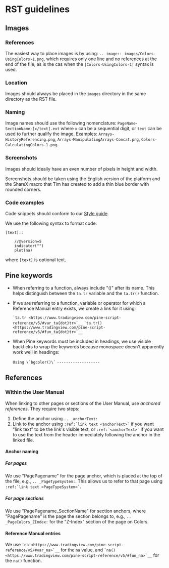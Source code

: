 # RST guidelines




## Images

### References

The easiest way to place images is by using: ``.. image:: images/Colors-UsingColors-1.png``, which requires only one line and no references at the end of the file, as is the cas when the ``|Colors-UsingColors-1|`` syntax is used.

### Location

Images should always be placed in the ``images`` directory in the same directory as the RST file.

### Naming

Image names should use the following nomenclature: ``PageName-SectionName-[x/text].ext`` where ``x`` can be a sequential digit, or ``text`` can be used to further qualify the image. Examples: ``Arrays-HistoryReferencing.png``, ``Arrays-ManipulatingArrays-Concat.png``, ``Colors-CalculatingColors-1.png``.

### Screenshots

Images should ideally have an even number of pixels in height and width.

Screenshots should be taken using the English version of the platform and the ShareX macro that Tim has created to add a thin blue border with rounded corners.


### Code examples

Code snippets should conform to our [Style guide](https://www.tradingview.com/pine-script-docs/en/v4/Style_guide.html).

We use the following syntax to format code:

```
[text]::

    //@version=5
    indicator("")
    plot(na)
```

where ``[text]`` is optional text.



## Pine keywords

- When referring to a function, always include "()" after its name. This helps distinguish between the `ta.tr` variable and the `ta.tr()` function.
- If we are referring to a function, variable or operator for which a Reference Manual entry exists, we create a link for it using:

    `` `ta.tr <https://www.tradingview.com/pine-script-reference/v5/#var_ta{dot}tr>`__ ``
    `` `ta.tr() <https://www.tradingview.com/pine-script-reference/v5/#fun_ta{dot}tr>`__ ``

- When Pine keywords must be included in headings, we use visible backticks to wrap the keywords because monospace doesn't apparently work well in headings:


    `` Using \`bgcolor()\` ``
    ``-------------------``




## References

### Within the User Manual

When linking to other pages or sections of the User Manual, use *anchored references*. They require two steps:

1. Define the anchor using `.. _anchorText:`
2. Link to the anchor using `` :ref:`link text <anchorText>` `` if you want "link text" to be the link's visible text, or `` :ref:`<anchorText>` `` if you want to use the text from the header immediately following the anchor in the linked file.

#### Anchor naming

##### For pages

We use "PagePagename" for the page anchor, which is placed at the top of the file, e.g., `.. _PageTypeSystem:`. 
This allows us to refer to that page using `` :ref:`link text <PageTypeSystem>` ``.

##### For page sections

We use "PagePagename_SectionName" for section anchors, where "PagePagename" is the page the section belongs to, e.g., `.. _PageColors_ZIndex:` for the "Z-Index" section of the page on Colors.

#### Reference Manual entries

We use `` `na <https://www.tradingview.com/pine-script-reference/v5/#var_na>`__ `` for the ``na`` value, and `` `na() <https://www.tradingview.com/pine-script-reference/v5/#fun_na>`__ `` for the ``na()`` function.


